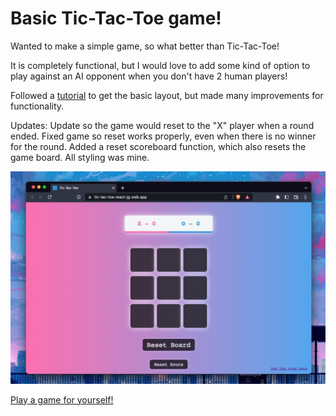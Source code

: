 # Basic Tic-Tac-Toe game!

Wanted to make a simple game, so what better than Tic-Tac-Toe!

It is completely functional, but I would love to add some kind of option to play against an AI opponent when you don't have 2 human players!

Followed a [tutorial](https://www.youtube.com/watch?v=c8dXnuVwmA8) to get the basic layout, but made many improvements for functionality.

Updates: Update so the game would reset to the "X" player when a round ended. Fixed game so reset works properly, even when there is no winner for the round. Added a reset scoreboard function, which also resets the game board. All styling was mine.

![image](./public/screenshot.webp)

[Play a game for yourself!](https://tic-tac-toe-react-jg.web.app/)

